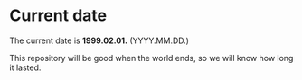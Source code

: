 # Current date

The current date is **1999.02.01.** (YYYY.MM.DD.)

This repository will be good when the world ends, so we will know how long it lasted.